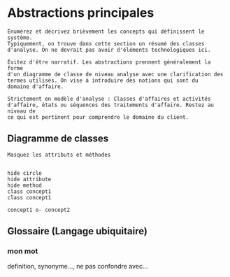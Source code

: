 # Abstractions principales

    Énumérez et décrivez brièvement les concepts qui définissent le système.
    Typiquement, on trouve dans cette section un résumé des classes 
    d'analyse. On ne devrait pas avoir d'éléments technologiques ici.

    Évitez d'être narratif. Les abstractions prennent généralement la forme 
    d'un diagramme de classe de niveau analyse avec une clarification des 
    termes utilisés. On vise à introduire des notions qui sont du 
    domaine d'affaire.

    Strictement en modèle d'analyse : Classes d'affaires et activités 
    d'affaire, états ou séquences des traitements d'affaire. Restez au niveau de
    ce qui est pertinent pour comprendre le domaine du client.

## Diagramme de classes

    Masquez les attributs et méthodes

```plantuml

hide circle
hide attribute
hide method
class concept1
class concept1

concept1 o- concept2

```

## Glossaire (Langage ubiquitaire)

### mon mot

definition, synonyme..., ne pas confondre avec...